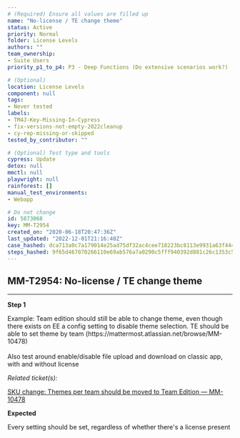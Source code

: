 ```yaml
---
# (Required) Ensure all values are filled up
name: "No-license / TE change theme"
status: Active
priority: Normal
folder: License Levels
authors: ""
team_ownership:
- Suite Users
priority_p1_to_p4: P3 - Deep Functions (Do extensive scenarios work?)

# (Optional)
location: License Levels
component: null
tags:
- Never tested
labels:
- TM4J-Key-Missing-In-Cypress
- fix-versions-not-empty-2022cleanup
- cy-rep-missing-or-skipped
tested_by_contributor: ""

# (Optional) Test type and tools
cypress: Update
detox: null
mmctl: null
playwright: null
rainforest: []
manual_test_environments:
- Webapp

# Do not change
id: 5873068
key: MM-T2954
created_on: "2020-06-18T20:47:36Z"
last_updated: "2022-12-01T21:16:40Z"
case_hashed: dca713a0c7a179014e25ad75df32ac4cee718223bc8113e9931a63f444a33e547661a61af99ee3d9324f90d33132c3cc
steps_hashed: 9f65d467070266110e69ab576a7a0290c5fff940392d881c26c1353c5cb8de878e059ddde84b4b786470ec883a782ccc
---
```


<!-- (Auto-generated) Based on frontmatter's "key" and "name" -->

## MM-T2954: No-license / TE change theme

---

**Step 1**

Example: Team edition should still be able to change theme, even though there exists on EE a config setting to disable theme selection. TE should be able to set theme by team (https\://mattermost.atlassian.net/browse/MM-10478)\
\
Also test around enable/disable file upload and download on classic app, with and without license

_Related ticket(s):_

[SKU change: Themes per team should be moved to Team Edition — MM-10478](https://mattermost.atlassian.net/browse/MM-10478)

**Expected**

Every setting should be set, regardless of whether there's a license present

